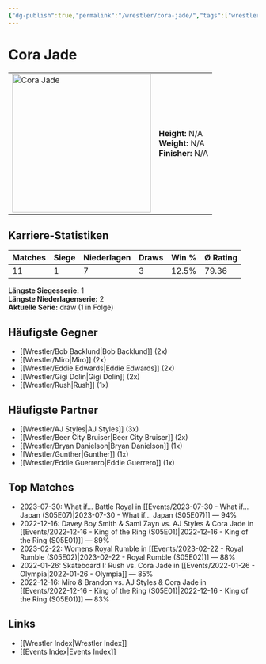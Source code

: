 ```yaml
---
{"dg-publish":true,"permalink":"/wrestler/cora-jade/","tags":["wrestler"],"noteIcon":"","created":"2025-08-11T09:33:18.215+02:00"}
---
```



# Cora Jade

<table>
<tr>
<td><img src="Cora Jade.png" width="280" alt="Cora Jade"></td>
<td>
<b>Height:</b> N/A<br>
<b>Weight:</b> N/A<br>
<b>Finisher:</b> N/A<br>
</td>
</tr>
</table>

## Karriere-Statistiken

| Matches | Siege | Niederlagen | Draws | Win % | Ø Rating |
|---------|-------|-------------|-------|-------|-----------|
| 11 | 1 | 7 | 3 | 12.5% | 79.36 |

**Längste Siegesserie:** 1<br>**Längste Niederlagenserie:** 2<br>**Aktuelle Serie:** draw (1 in Folge)


## Häufigste Gegner
- [[Wrestler/Bob Backlund\|Bob Backlund]] (2x)
- [[Wrestler/Miro\|Miro]] (2x)
- [[Wrestler/Eddie Edwards\|Eddie Edwards]] (2x)
- [[Wrestler/Gigi Dolin\|Gigi Dolin]] (2x)
- [[Wrestler/Rush\|Rush]] (1x)

## Häufigste Partner
- [[Wrestler/AJ Styles\|AJ Styles]] (3x)
- [[Wrestler/Beer City Bruiser\|Beer City Bruiser]] (2x)
- [[Wrestler/Bryan Danielson\|Bryan Danielson]] (1x)
- [[Wrestler/Gunther\|Gunther]] (1x)
- [[Wrestler/Eddie Guerrero\|Eddie Guerrero]] (1x)

## Top Matches
- 2023-07-30: What if... Battle Royal in [[Events/2023-07-30 - What if... Japan (S05E07)\|2023-07-30 - What if... Japan (S05E07)]] — 94%
- 2022-12-16: Davey Boy Smith & Sami Zayn vs. AJ Styles & Cora Jade in [[Events/2022-12-16 - King of the Ring (S05E01)\|2022-12-16 - King of the Ring (S05E01)]] — 89%
- 2023-02-22: Womens Royal Rumble in [[Events/2023-02-22 - Royal Rumble (S05E02)\|2023-02-22 - Royal Rumble (S05E02)]] — 88%
- 2022-01-26: Skateboard I: Rush vs. Cora Jade in [[Events/2022-01-26 - Olympia\|2022-01-26 - Olympia]] — 85%
- 2022-12-16: Miro & Brandon vs. AJ Styles & Cora Jade in [[Events/2022-12-16 - King of the Ring (S05E01)\|2022-12-16 - King of the Ring (S05E01)]] — 83%

## Links
- [[Wrestler Index\|Wrestler Index]]
- [[Events Index\|Events Index]]
